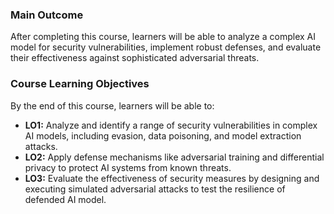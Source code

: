 ### Main Outcome

After completing this course, learners will be able to analyze a complex AI model for security vulnerabilities, implement robust defenses, and evaluate their effectiveness against sophisticated adversarial threats.

### Course Learning Objectives

By the end of this course, learners will be able to:

*   **LO1:** Analyze and identify a range of security vulnerabilities in complex AI models, including evasion, data poisoning, and model extraction attacks.
*   **LO2:** Apply defense mechanisms like adversarial training and differential privacy to protect AI systems from known threats.
*   **LO3:** Evaluate the effectiveness of security measures by designing and executing simulated adversarial attacks to test the resilience of defended AI model.
